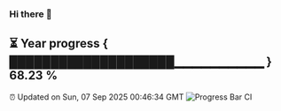 ### Hi there 👋
⏳ Year progress { ████████████████████▁▁▁▁▁▁▁▁▁▁ } 68.23 %
---
⏰ Updated on Sun, 07 Sep 2025 00:46:34 GMT
![Progress Bar CI](https://github.com/Moyi321/Moyi321/workflows/Progress%20Bar%20CI/badge.svg)
